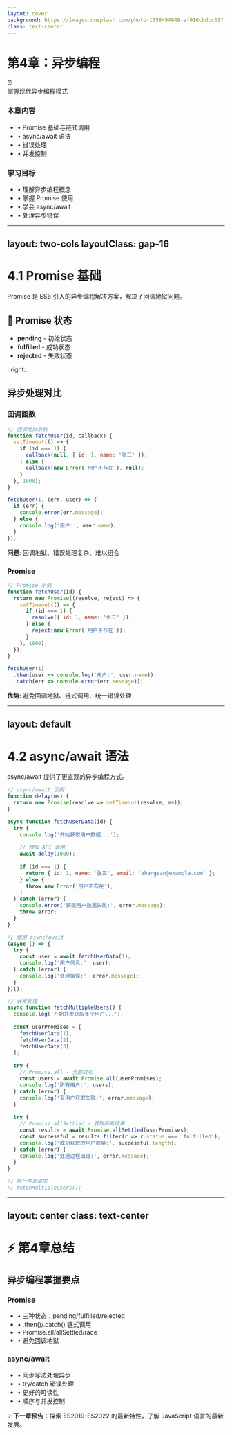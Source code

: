 ```yaml
---
layout: cover
background: https://images.unsplash.com/photo-1558494949-ef010cbdcc31?ixlib=rb-4.0.3&ixid=M3wxMjA3fDB8MHxwaG90by1wYWdlfHx8fGVufDB8fHx8fA%3D%3D&auto=format&fit=crop&w=2021&q=80
class: text-center
---
```


# 第4章：异步编程

<div class="mb-8">
  <div class="text-6xl mb-4">⏰</div>
  <div class="text-xl opacity-80">掌握现代异步编程模式</div>
</div>

<div class="grid grid-cols-2 gap-8 text-left max-w-2xl mx-auto">
  <div>
    <h3 class="text-lg font-semibold mb-3">本章内容</h3>
    <ul class="space-y-2 text-sm">
      <li>• Promise 基础与链式调用</li>
      <li>• async/await 语法</li>
      <li>• 错误处理</li>
      <li>• 并发控制</li>
    </ul>
  </div>
  <div>
    <h3 class="text-lg font-semibold mb-3">学习目标</h3>
    <ul class="space-y-2 text-sm">
      <li>• 理解异步编程概念</li>
      <li>• 掌握 Promise 使用</li>
      <li>• 学会 async/await</li>
      <li>• 处理异步错误</li>
    </ul>
  </div>
</div>

---
layout: two-cols
layoutClass: gap-16
---

# 4.1 Promise 基础

Promise 是 ES6 引入的异步编程解决方案，解决了回调地狱问题。

## 🔄 Promise 状态

- **pending** - 初始状态
- **fulfilled** - 成功状态
- **rejected** - 失败状态

::right::

## 异步处理对比

### 回调函数

```javascript
// 回调地狱示例
function fetchUser(id, callback) {
  setTimeout(() => {
    if (id === 1) {
      callback(null, { id: 1, name: '张三' });
    } else {
      callback(new Error('用户不存在'), null);
    }
  }, 1000);
}

fetchUser(1, (err, user) => {
  if (err) {
    console.error(err.message);
  } else {
    console.log('用户:', user.name);
  }
});
```

**问题**: 回调地狱、错误处理复杂、难以组合

### Promise

```javascript
// Promise 示例
function fetchUser(id) {
  return new Promise((resolve, reject) => {
    setTimeout(() => {
      if (id === 1) {
        resolve({ id: 1, name: '张三' });
      } else {
        reject(new Error('用户不存在'));
      }
    }, 1000);
  });
}

fetchUser(1)
  .then(user => console.log('用户:', user.name))
  .catch(err => console.error(err.message));
```

**优势**: 避免回调地狱、链式调用、统一错误处理

---
layout: default
---

# 4.2 async/await 语法

async/await 提供了更直观的异步编程方式。

<div class="grid grid-cols-2 gap-8 mt-6">

<div>

```javascript
// async/await 示例
function delay(ms) {
  return new Promise(resolve => setTimeout(resolve, ms));
}

async function fetchUserData(id) {
  try {
    console.log('开始获取用户数据...');
    
    // 模拟 API 调用
    await delay(1000);
    
    if (id === 1) {
      return { id: 1, name: '张三', email: 'zhangsan@example.com' };
    } else {
      throw new Error('用户不存在');
    }
  } catch (error) {
    console.error('获取用户数据失败:', error.message);
    throw error;
  }
}

// 使用 async/await
(async () => {
  try {
    const user = await fetchUserData(1);
    console.log('用户信息:', user);
  } catch (error) {
    console.log('处理错误:', error.message);
  }
})();
```

</div>

<div>

```javascript
// 并发处理
async function fetchMultipleUsers() {
  console.log('开始并发获取多个用户...');
  
  const userPromises = [
    fetchUserData(1),
    fetchUserData(2),
    fetchUserData(3)
  ];
  
  try {
    // Promise.all - 全部成功
    const users = await Promise.all(userPromises);
    console.log('所有用户:', users);
  } catch (error) {
    console.log('有用户获取失败:', error.message);
  }
  
  try {
    // Promise.allSettled - 获取所有结果
    const results = await Promise.allSettled(userPromises);
    const successful = results.filter(r => r.status === 'fulfilled');
    console.log('成功获取的用户数量:', successful.length);
  } catch (error) {
    console.log('处理过程出错:', error.message);
  }
}

// 执行并发请求
// fetchMultipleUsers();
```

</div>

</div>

---
layout: center
class: text-center
---

# ⚡ 第4章总结

## 异步编程掌握要点

<div class="grid grid-cols-2 gap-8 max-w-4xl mx-auto mt-8">
  <div class="bg-blue-50 p-6 rounded-lg">
    <h3 class="text-lg font-semibold text-blue-800 mb-4">Promise</h3>
    <ul class="text-blue-700 text-sm space-y-2">
      <li>• 三种状态：pending/fulfilled/rejected</li>
      <li>• .then()/.catch() 链式调用</li>
      <li>• Promise.all/allSettled/race</li>
      <li>• 避免回调地狱</li>
    </ul>
  </div>
  
  <div class="bg-green-50 p-6 rounded-lg">
    <h3 class="text-lg font-semibold text-green-800 mb-4">async/await</h3>
    <ul class="text-green-700 text-sm space-y-2">
      <li>• 同步写法处理异步</li>
      <li>• try/catch 错误处理</li>
      <li>• 更好的可读性</li>
      <li>• 顺序与并发控制</li>
    </ul>
  </div>
</div>

<div class="mt-8 text-lg text-gray-600">
  💡 <strong>下一章预告</strong>：探索 ES2019-ES2022 的最新特性，了解 JavaScript 语言的最新发展。
</div>